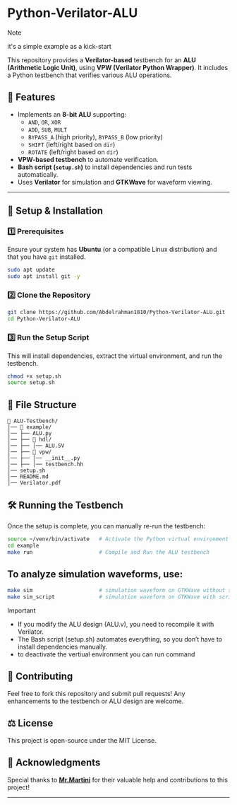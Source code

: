 # Python-Verilator-ALU

> [!NOTE]
> it's a simple example as a kick-start

This repository provides a **Verilator-based** testbench for an **ALU (Arithmetic Logic Unit)**, using **VPW (Verilator Python Wrapper)**. It includes a Python testbench that verifies various ALU operations.

## 📌 Features
- Implements an **8-bit ALU** supporting:
  - `AND`, `OR`, `XOR`
  - `ADD`, `SUB`, `MULT`
  - `BYPASS_A` (high priority), `BYPASS_B` (low priority)
  - `SHIFT` (left/right based on `dir`)
  - `ROTATE` (left/right based on `dir`)
- **VPW-based testbench** to automate verification.
- **Bash script (`setup.sh`)** to install dependencies and run tests automatically.
- Uses **Verilator** for simulation and **GTKWave** for waveform viewing.

---

## 🚀 Setup & Installation

### 1️⃣ Prerequisites
Ensure your system has **Ubuntu** (or a compatible Linux distribution) and that you have `git` installed.

```sh
sudo apt update
sudo apt install git -y
```

### 2️⃣ Clone the Repository

```sh
git clone https://github.com/Abdelrahman1810/Python-Verilator-ALU.git
cd Python-Verilator-ALU
```
### 3️⃣ Run the Setup Script
This will install dependencies, extract the virtual environment, and run the testbench.

```sh
chmod +x setup.sh
source setup.sh
```

## 📜 File Structure
```
📂 ALU-Testbench/
│── 📂 example/             
│── ├── ALU.py              
│── ├── 📂 hdl/
│── ├── │── ALU.SV          
│── ├── 📂 vpw/
│── ├── │── __init__.py
│── ├── │── testbench.hh
│── setup.sh    
│── README.md           
│── Verilator.pdf       
```

## 🛠 Running the Testbench

Once the setup is complete, you can manually re-run the testbench:

```sh
source ~/venv/bin/activate   # Activate the Python virtual environment
cd example
make run                     # Compile and Run the ALU testbench
```
## To analyze simulation waveforms, use:

```sh
make sim                     # simulation waveform on GTKWave without script
make sim_script              # simulation waveform on GTKWave with script
```

> [!IMPORTANT]
> - If you modify the ALU design (ALU.v), you need to recompile it with Verilator.
> - The Bash script (setup.sh) automates everything, so you don’t have to install dependencies manually.
> - to deactivate the vertiual environment you can run command

## 🤝 Contributing

Feel free to fork this repository and submit pull requests! Any enhancements to the testbench or ALU design are welcome.


## ⚖️ License
This project is open-source under the MIT License.

## 🙌 Acknowledgments
Special thanks to **[Mr.Martini](https://www.linkedin.com/in/berin-martini/)** for their valuable help and contributions to this project!

---
